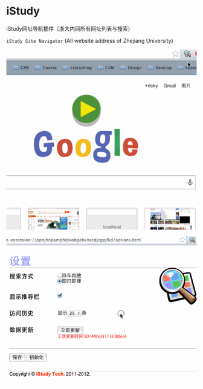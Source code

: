 iStudy
======

iStudy网址导航插件（浙大内网所有网址列表与搜索）

`iStudy Site Navigator` (All website address of Zhejiang University)

![image](./sitenav.gif)

![image](./setting.gif)
